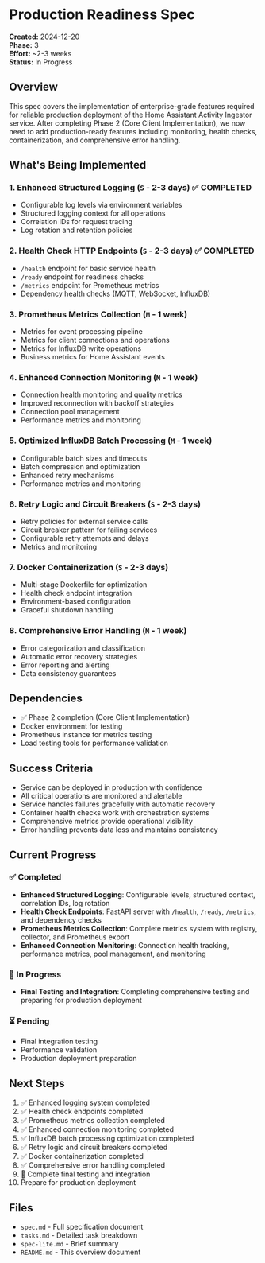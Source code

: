 # Production Readiness Spec

**Created:** 2024-12-20  
**Phase:** 3  
**Effort:** ~2-3 weeks  
**Status:** In Progress

## Overview

This spec covers the implementation of enterprise-grade features required for reliable production deployment of the Home Assistant Activity Ingestor service. After completing Phase 2 (Core Client Implementation), we now need to add production-ready features including monitoring, health checks, containerization, and comprehensive error handling.

## What's Being Implemented

### 1. Enhanced Structured Logging (`S` - 2-3 days) ✅ COMPLETED
- Configurable log levels via environment variables
- Structured logging context for all operations
- Correlation IDs for request tracing
- Log rotation and retention policies

### 2. Health Check HTTP Endpoints (`S` - 2-3 days) ✅ COMPLETED
- `/health` endpoint for basic service health
- `/ready` endpoint for readiness checks
- `/metrics` endpoint for Prometheus metrics
- Dependency health checks (MQTT, WebSocket, InfluxDB)

### 3. Prometheus Metrics Collection (`M` - 1 week)
- Metrics for event processing pipeline
- Metrics for client connections and operations
- Metrics for InfluxDB write operations
- Business metrics for Home Assistant events

### 4. Enhanced Connection Monitoring (`M` - 1 week)
- Connection health monitoring and quality metrics
- Improved reconnection with backoff strategies
- Connection pool management
- Performance metrics and monitoring

### 5. Optimized InfluxDB Batch Processing (`M` - 1 week)
- Configurable batch sizes and timeouts
- Batch compression and optimization
- Enhanced retry mechanisms
- Performance metrics and monitoring

### 6. Retry Logic and Circuit Breakers (`S` - 2-3 days)
- Retry policies for external service calls
- Circuit breaker pattern for failing services
- Configurable retry attempts and delays
- Metrics and monitoring

### 7. Docker Containerization (`S` - 2-3 days)
- Multi-stage Dockerfile for optimization
- Health check endpoint integration
- Environment-based configuration
- Graceful shutdown handling

### 8. Comprehensive Error Handling (`M` - 1 week)
- Error categorization and classification
- Automatic error recovery strategies
- Error reporting and alerting
- Data consistency guarantees

## Dependencies

- ✅ Phase 2 completion (Core Client Implementation)
- Docker environment for testing
- Prometheus instance for metrics testing
- Load testing tools for performance validation

## Success Criteria

- Service can be deployed in production with confidence
- All critical operations are monitored and alertable
- Service handles failures gracefully with automatic recovery
- Container health checks work with orchestration systems
- Comprehensive metrics provide operational visibility
- Error handling prevents data loss and maintains consistency

## Current Progress

### ✅ Completed
- **Enhanced Structured Logging**: Configurable levels, structured context, correlation IDs, log rotation
- **Health Check Endpoints**: FastAPI server with `/health`, `/ready`, `/metrics`, and dependency checks
- **Prometheus Metrics Collection**: Complete metrics system with registry, collector, and Prometheus export
- **Enhanced Connection Monitoring**: Connection health tracking, performance metrics, pool management, and monitoring

### 🔄 In Progress
- **Final Testing and Integration**: Completing comprehensive testing and preparing for production deployment

### ⏳ Pending
- Final integration testing
- Performance validation
- Production deployment preparation

## Next Steps

1. ✅ Enhanced logging system completed
2. ✅ Health check endpoints completed
3. ✅ Prometheus metrics collection completed
4. ✅ Enhanced connection monitoring completed
5. ✅ InfluxDB batch processing optimization completed
6. ✅ Retry logic and circuit breakers completed
7. ✅ Docker containerization completed
8. ✅ Comprehensive error handling completed
9. 🔄 Complete final testing and integration
10. Prepare for production deployment

## Files

- `spec.md` - Full specification document
- `tasks.md` - Detailed task breakdown
- `spec-lite.md` - Brief summary
- `README.md` - This overview document
